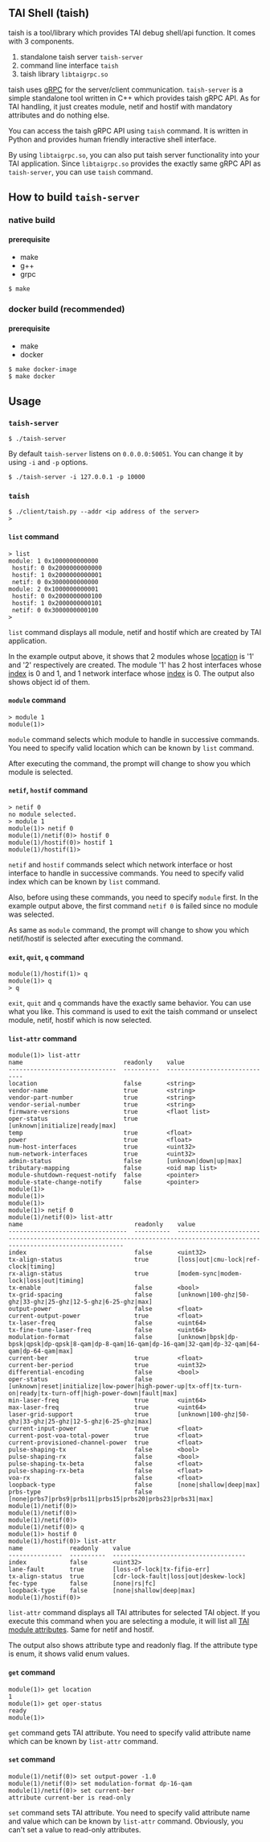 TAI Shell (taish)
---

taish is a tool/library which provides TAI debug shell/api function.
It comes with 3 components.

1. standalone taish server `taish-server`
2. command line interface `taish`
3. taish library `libtaigrpc.so`

taish uses [gRPC](https://grpc.io/) for the server/client communication.
`taish-server` is a simple standalone tool written in C++ which provides taish gRPC API.
As for TAI handling, it just creates module, netif and hostif with
mandatory attributes and do nothing else.

You can access the taish gRPC API using `taish` command. It is written in Python
and provides human friendly interactive shell interface.

By using `libtaigrpc.so`, you can also put taish server functionality into
your TAI application. Since `libtaigrpc.so` provides the exactly same gRPC API as
`taish-server`, you can use `taish` command.

## How to build `taish-server`

### native build

#### prerequisite

- make
- g++
- grpc

```
$ make
```


### docker build (recommended)

#### prerequisite

- make
- docker

```
$ make docker-image
$ make docker
```

## Usage

### `taish-server`

```
$ ./taish-server
```

By default `taish-server` listens on `0.0.0.0:50051`. You can change it by using
`-i` and `-p` options.

```
$ ./taish-server -i 127.0.0.1 -p 10000
```

### `taish`

```
$ ./client/taish.py --addr <ip address of the server>
>
```

#### `list` command

```
> list
module: 1 0x1000000000000
 hostif: 0 0x2000000000000
 hostif: 1 0x2000000000001
 netif: 0 0x3000000000000
module: 2 0x1000000000001
 hostif: 0 0x2000000000100
 hostif: 1 0x2000000000101
 netif: 0 0x3000000000100
>
```

`list` command displays all module, netif and hostif which are created by TAI
application.

In the example output above, it shows that 2 modules whose [location](https://github.com/Telecominfraproject/oopt-tai/blob/master/inc/taimodule.h#L122) is
'1' and '2' respectively are created. The module '1' has 2 host interfaces whose [index](https://github.com/Telecominfraproject/oopt-tai/blob/master/inc/taihostif.h#L92) is 0 and 1,
and 1 network interface whose [index](https://github.com/Telecominfraproject/oopt-tai/blob/master/inc/tainetworkif.h#L155) is 0.
The output also shows object id of them.


#### `module` command

```
> module 1
module(1)>
```

`module` command selects which module to handle in successive commands.
You need to specify valid location which can be known by `list` command.

After executing the command, the prompt will change to show you which module
is selected.

#### `netif`, `hostif` command

```
> netif 0
no module selected.
> module 1
module(1)> netif 0
module(1)/netif(0)> hostif 0
module(1)/hostif(0)> hostif 1
module(1)/hostif(1)>
```

`netif` and `hostif` commands select which network interface or host interface
to handle in successive commands. You need to specify valid index which can be
known by `list` command.

Also, before using these commands, you need to specify `module` first.
In the example output above, the first command `netif 0` is failed since no
module was selected.

As same as `module` command, the prompt will change to show you which netif/hostif
is selected after executing the command.

#### `exit`, `quit`, `q` command

```
module(1)/hostif(1)> q
module(1)> q
> q
```

`exit`, `quit` and `q` commands have the exactly same behavior. You can use
what you like. This command is used to exit the taish command or unselect module, 
netif, hostif which is now selected.

#### `list-attr` command

```
module(1)> list-attr
name                            readonly    value
------------------------------  ----------  ------------------------------
location                        false       <string>
vendor-name                     true        <string>
vendor-part-number              true        <string>
vendor-serial-number            true        <string>
firmware-versions               true        <flaot list>
oper-status                     true        [unknown|initialize|ready|max]
temp                            true        <float>
power                           true        <float>
num-host-interfaces             true        <uint32>
num-network-interfaces          true        <uint32>
admin-status                    false       [unknown|down|up|max]
tributary-mapping               false       <oid map list>
module-shutdown-request-notify  false       <pointer>
module-state-change-notify      false       <pointer>
module(1)>
module(1)>
module(1)>
module(1)> netif 0
module(1)/netif(0)> list-attr
name                               readonly    value
---------------------------------  ----------  -----------------------------------------------------------------------------------------------------------------------------
index                              false       <uint32>
tx-align-status                    true        [loss|out|cmu-lock|ref-clock|timing]
rx-align-status                    true        [modem-sync|modem-lock|loss|out|timing]
tx-enable                          false       <bool>
tx-grid-spacing                    false       [unknown|100-ghz|50-ghz|33-ghz|25-ghz|12-5-ghz|6-25-ghz|max]
output-power                       false       <float>
current-output-power               true        <float>
tx-laser-freq                      false       <uint64>
tx-fine-tune-laser-freq            false       <uint64>
modulation-format                  false       [unknown|bpsk|dp-bpsk|qpsk|dp-qpsk|8-qam|dp-8-qam|16-qam|dp-16-qam|32-qam|dp-32-qam|64-qam|dp-64-qam|max]
current-ber                        true        <float>
current-ber-period                 true        <uint32>
differential-encoding              false       <bool>
oper-status                        false       [unknown|reset|initialize|low-power|high-power-up|tx-off|tx-turn-on|ready|tx-turn-off|high-power-down|fault|max]
min-laser-freq                     true        <uint64>
max-laser-freq                     true        <uint64>
laser-grid-support                 true        [unknown|100-ghz|50-ghz|33-ghz|25-ghz|12-5-ghz|6-25-ghz|max]
current-input-power                true        <float>
current-post-voa-total-power       true        <float>
current-provisioned-channel-power  true        <float>
pulse-shaping-tx                   false       <bool>
pulse-shaping-rx                   false       <bool>
pulse-shaping-tx-beta              false       <float>
pulse-shaping-rx-beta              false       <float>
voa-rx                             false       <float>
loopback-type                      false       [none|shallow|deep|max]
prbs-type                          false       [none|prbs7|prbs9|prbs11|prbs15|prbs20|prbs23|prbs31|max]
module(1)/netif(0)>
module(1)/netif(0)>
module(1)/netif(0)>
module(1)/netif(0)> q
module(1)> hostif 0
module(1)/hostif(0)> list-attr
name             readonly    value
---------------  ----------  -------------------------------------
index            false       <uint32>
lane-fault       true        [loss-of-lock|tx-fifio-err]
tx-align-status  true        [cdr-lock-fault|loss|out|deskew-lock]
fec-type         false       [none|rs|fc]
loopback-type    false       [none|shallow|deep|max]
module(1)/hostif(0)>

```

`list-attr` command displays all TAI attributes for selected TAI object.
If you execute this command when you are selecting a module, it will list all
[TAI module attributes](https://github.com/Telecominfraproject/oopt-tai/blob/master/inc/taimodule.h).
Same for netif and hostif.

The output also shows attribute type and readonly flag.
If the attribute type is enum, it shows valid enum values.

#### `get` command

```
module(1)> get location
1
module(1)> get oper-status
ready
module(1)>
```

`get` command gets TAI attribute. You need to specify valid attribute name
which can be known by `list-attr` command.

#### `set` command

```
module(1)/netif(0)> set output-power -1.0
module(1)/netif(0)> set modulation-format dp-16-qam
module(1)/netif(0)> set current-ber
attribute current-ber is read-only
```

`set` command sets TAI attribute. You need to specify valid attribute name and
value which can be known by `list-attr` command.
Obviously, you can't set a value to read-only attributes.
